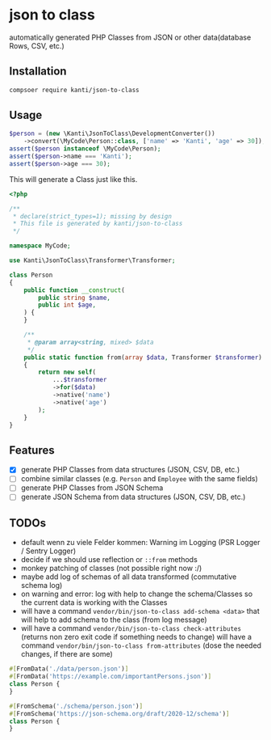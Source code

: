# json to class

automatically generated PHP Classes from JSON or other data(database Rows, CSV, etc.)

## Installation

````bash
compsoer require kanti/json-to-class
````

## Usage

````php
$person = (new \Kanti\JsonToClass\DevelopmentConverter())
    ->convert(\MyCode\Person::class, ['name' => 'Kanti', 'age' => 30]);
assert($person instanceof \MyCode\Person);
assert($person->name === 'Kanti');
assert($person->age === 30);
````
This will generate a Class just like this.

````php
<?php

/**
 * declare(strict_types=1); missing by design
 * This file is generated by kanti/json-to-class
 */

namespace MyCode;

use Kanti\JsonToClass\Transformer\Transformer;

class Person
{
    public function __construct(
        public string $name,
        public int $age,
    ) {
    }

    /**
     * @param array<string, mixed> $data
     */
    public static function from(array $data, Transformer $transformer): self
    {
        return new self(
            ...$transformer
            ->for($data)
            ->native('name')
            ->native('age')
        );
    }
}
````

## Features
- [x] generate PHP Classes from data structures (JSON, CSV, DB, etc.)
- [ ] combine similar classes (e.g. `Person` and `Employee` with the same fields)
- [ ] generate PHP Classes from JSON Schema
- [ ] generate JSON Schema from data structures (JSON, CSV, DB, etc.)

## TODOs
- default wenn zu viele Felder kommen: Warning im Logging (PSR Logger / Sentry Logger)
- decide if we should use reflection or `::from` methods
- monkey patching of classes (not possible right now :/)
- maybe add log of schemas of all data transformed (commutative schema log)
- on warning and error: log with help to change the schema/Classes so the current data is working with the Classes
- will have a command `vendor/bin/json-to-class add-schema <data>` that will help to add schema to the class (from log message)
- will have a command `vendor/bin/json-to-class check-attributes` (returns non zero exit code if something needs to change)
  will have a command `vendor/bin/json-to-class from-attributes` (dose the needed changes, if there are some)
`````php
#[FromData('./data/person.json')]
#[FromData('https://example.com/importantPersons.json')]
class Person {
}

#[FromSchema('./schema/person.json')]
#[FromSchema('https://json-schema.org/draft/2020-12/schema')]
class Person {
}
`````
